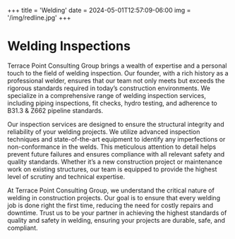 +++
title = 'Welding'
date = 2024-05-01T12:57:09-06:00
img = '/img/redline.jpg'
+++

# Welding Inspections

Terrace Point Consulting Group brings a wealth of expertise and a personal touch to the field of welding inspection. Our founder, with a rich history as a professional welder, ensures that our team not only meets but exceeds the rigorous standards required in today’s construction environments. We specialize in a comprehensive range of welding inspection services, including piping inspections, fit checks, hydro testing, and adherence to B31.3 & Z662 pipeline standards.

Our inspection services are designed to ensure the structural integrity and reliability of your welding projects. We utilize advanced inspection techniques and state-of-the-art equipment to identify any imperfections or non-conformance in the welds. This meticulous attention to detail helps prevent future failures and ensures compliance with all relevant safety and quality standards. Whether it’s a new construction project or maintenance work on existing structures, our team is equipped to provide the highest level of scrutiny and technical expertise.

At Terrace Point Consulting Group, we understand the critical nature of welding in construction projects. Our goal is to ensure that every welding job is done right the first time, reducing the need for costly repairs and downtime. Trust us to be your partner in achieving the highest standards of quality and safety in welding, ensuring your projects are durable, safe, and compliant.
